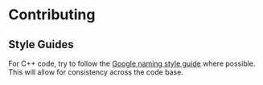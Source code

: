 # Contributing

## Style Guides

For C++ code, try to follow the [Google naming style guide](https://google.github.io/styleguide/cppguide.html#Function_Names) where possible. This will allow for consistency across the code base.
